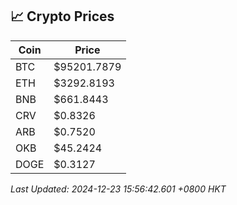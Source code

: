 ## 📈 Crypto Prices

| Coin | Price |
| ---- | ----- |
| BTC | $95201.7879 |
| ETH | $3292.8193 |
| BNB | $661.8443 |
| CRV | $0.8326 |
| ARB | $0.7520 |
| OKB | $45.2424 |
| DOGE | $0.3127 |

_Last Updated: 2024-12-23 15:56:42.601 +0800 HKT_